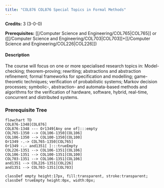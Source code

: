 ```yaml
---
title: "COL876 COL876 Special Topics in Formal Methods"
---
```

**Credits:** 3 (3-0-0)

**Prerequisites:** [[/Computer Science and Engineering/COL765|COL765]] or ([[/Computer Science and Engineering/COL703|COL703]]+[[/Computer Science and Engineering/COL226|COL226]])

#### Description
The course will focus on one or more specialised research topics in: Model-checking; theorem-proving; rewriting; abstractions and abstraction refinement; formal frameworks for specification and modelling; game-theoretic techniques; verification of probabilistic systems; Markov decision processes; symbolic-, abstraction- and automata-based methods and algorithms for the verification of hardware, software, hybrid, real-time, concurrent and distributed systems.

### Prerequisite Tree

```mermaid
flowchart TD
COL876-1348[COL876]
COL876-1348 --- Or1349[Any one of]:::empty
COL765-1350 --> COL106-1350[COL106]
COL106-1350 --> COL100-1350[COL100]
Or1349 -.-> COL765-1350[COL765]
Or1349 -.- and1351[ ]:::trueEmpty
COL226-1351 --> COL106-1351[COL106]
COL106-1351 --> COL100-1351[COL100]
COL703-1351 --> COL106-1351[COL106]
and1351 --> COL226-1351[COL226]
and1351 --> COL703-1351[COL703]

classDef empty height:17px, fill:transparent, stroke:transparent;
classDef trueEmpty height:0px, width:0px;
```